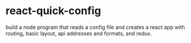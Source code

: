 # react-quick-config
build a node program that reads a config file and creates a react app with routing, basic layout, api addresses and formats, and redux.
